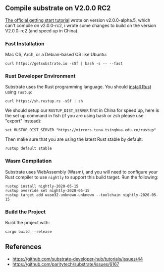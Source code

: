 ## Compile substrate on V2.0.0 RC2

[The official getting start tutorial](https://substrate.dev/docs/en/overview/getting-started/) wrote on version v2.0.0-alpha.5, which can't compile on v2.0.0-rc2, i wrote some changes to build on the version V2.0.0-rc2  (and speed up in China). 

### Fast Installation

Mac OS, Arch, or a Debian-based OS like Ubuntu:

```shell
curl https://getsubstrate.io -sSf | bash -s -- --fast
```

### Rust Developer Environment

Substrate uses the Rust programming language. You should [install Rust](https://www.rust-lang.org/tools/install) using `rustup`:

```shell
curl https://sh.rustup.rs -sSf | sh
```

We should setup our `RUSTUP_DIST_SERVER` first in China for speed up, here is the set up command in fish (if you are using bash or zsh please use "export" instead):

```shell
set RUSTUP_DIST_SERVER "https://mirrors.tuna.tsinghua.edu.cn/rustup"
```

Then make sure that you are using the latest Rust stable by default:

```shell
rustup default stable
```

### Wasm Compilation

Substrate uses WebAssembly (Wasm), and you will need to configure your Rust compiler to use `nightly` to support this build target. Run the following:

```shell
rustup install nightly-2020-05-15
rustup override set nightly-2020-05-15
rustup target add wasm32-unknown-unknown --toolchain nightly-2020-05-15
```

### Build the Project

Build the project with:

```shell
cargo build --release
```

## References

- https://github.com/substrate-developer-hub/tutorials/issues/44
- https://github.com/paritytech/substrate/issues/6167